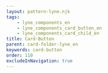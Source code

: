 ```yaml
---
layout: pattern-lyne.njk
tags: 
    - lyne_components_en
    - lyne_components_card_button_en
    - lyne_components_card_child_en
title: Card-Button
parent: card-folder-lyne_en
keywords: card-button
order: 110
excludeInNavigation: true
---
```

